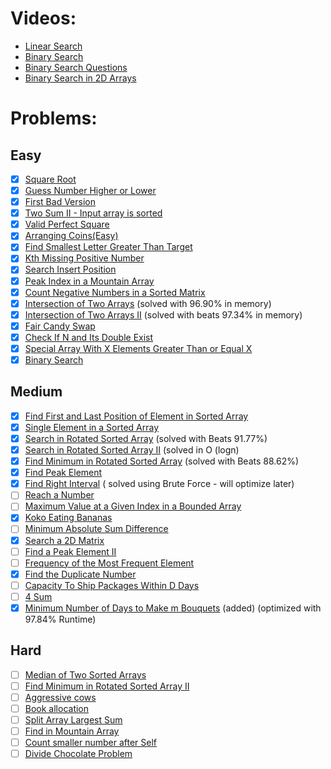 # Videos:
- [Linear Search](https://youtu.be/_HRA37X8N_Q)
- [Binary Search](https://youtu.be/f6UU7V3szVw)
- [Binary Search Questions](https://youtu.be/W9QJ8HaRvJQ)
- [Binary Search in 2D Arrays](https://youtu.be/enI_KyGLYPo)

# Problems:

## Easy
- [x] [Square Root](https://leetcode.com/problems/sqrtx/)
- [x] [Guess Number Higher or Lower](https://leetcode.com/problems/guess-number-higher-or-lower/)
- [x] [First Bad Version](https://leetcode.com/problems/first-bad-version/)
- [x] [Two Sum II - Input array is sorted](https://leetcode.com/problems/two-sum-ii-input-array-is-sorted/)
- [x] [Valid Perfect Square](https://leetcode.com/problems/valid-perfect-square/)
- [x] [Arranging Coins(Easy)](https://leetcode.com/problems/arranging-coins/)
- [x] [Find Smallest Letter Greater Than Target](https://leetcode.com/problems/find-smallest-letter-greater-than-target/)
- [x] [Kth Missing Positive Number](https://leetcode.com/problems/kth-missing-positive-number/)
- [x] [Search Insert Position](https://leetcode.com/problems/search-insert-position/)
- [x] [Peak Index in a Mountain Array](https://leetcode.com/problems/peak-index-in-a-mountain-array/)
- [x] [Count Negative Numbers in a Sorted Matrix](https://leetcode.com/problems/count-negative-numbers-in-a-sorted-matrix/)
- [x] [Intersection of Two Arrays](https://leetcode.com/problems/intersection-of-two-arrays/) (solved with 96.90% in memory)
- [x] [Intersection of Two Arrays II](https://leetcode.com/problems/intersection-of-two-arrays-ii/) (solved with beats 97.34% in memory)
- [x] [Fair Candy Swap](https://leetcode.com/problems/fair-candy-swap/)
- [x] [Check If N and Its Double Exist](https://leetcode.com/problems/check-if-n-and-its-double-exist/)
- [x] [Special Array With X Elements Greater Than or Equal X](https://leetcode.com/problems/special-array-with-x-elements-greater-than-or-equal-x/)
- [x] [Binary Search](https://leetcode.com/problems/binary-search/)

## Medium
- [x] [Find First and Last Position of Element in Sorted Array](https://leetcode.com/problems/find-first-and-last-position-of-element-in-sorted-array/)
- [x] [Single Element in a Sorted Array](https://leetcode.com/problems/single-element-in-a-sorted-array/)
- [x] [Search in Rotated Sorted Array](https://leetcode.com/problems/search-in-rotated-sorted-array/) (solved with Beats 91.77%)
- [x] [Search in Rotated Sorted Array II](https://leetcode.com/problems/search-in-rotated-sorted-array-ii/) (solved in O (logn)
- [x] [Find Minimum in Rotated Sorted Array](https://leetcode.com/problems/find-minimum-in-rotated-sorted-array/) (solved with Beats 88.62%)
- [x] [Find Peak Element](https://leetcode.com/problems/find-peak-element/)
- [x] [Find Right Interval](https://leetcode.com/problems/find-right-interval/) ( solved using Brute Force - will optimize later)
- [ ] [Reach a Number](https://leetcode.com/problems/reach-a-number/)
- [ ] [Maximum Value at a Given Index in a Bounded Array](https://leetcode.com/problems/maximum-value-at-a-given-index-in-a-bounded-array/)
- [x] [Koko Eating Bananas](https://leetcode.com/problems/koko-eating-bananas/)
- [ ] [Minimum Absolute Sum Difference](https://leetcode.com/problems/minimum-absolute-sum-difference/)
- [x] [Search a 2D Matrix](https://leetcode.com/problems/search-a-2d-matrix/)
- [ ] [Find a Peak Element II](https://leetcode.com/problems/find-a-peak-element-ii/)
- [ ] [Frequency of the Most Frequent Element](https://leetcode.com/problems/frequency-of-the-most-frequent-element/)
- [x] [Find the Duplicate Number](https://leetcode.com/problems/find-the-duplicate-number/)
- [ ] [Capacity To Ship Packages Within D Days](https://leetcode.com/problems/capacity-to-ship-packages-within-d-days/)
- [ ] [4 Sum](https://leetcode.com/problems/4sum/)
- [x] [Minimum Number of Days to Make m Bouquets](https://leetcode.com/problems/minimum-number-of-days-to-make-m-bouquets/) (added) (optimized with 97.84% Runtime)

## Hard
- [ ] [Median of Two Sorted Arrays](https://leetcode.com/problems/median-of-two-sorted-arrays/)
- [ ] [Find Minimum in Rotated Sorted Array II](https://leetcode.com/problems/find-minimum-in-rotated-sorted-array-ii/)
- [ ] [Aggressive cows](https://www.spoj.com/problems/AGGRCOW/)
- [ ] [Book allocation](https://www.geeksforgeeks.org/allocate-minimum-number-pages/)
- [ ] [Split Array Largest Sum](https://leetcode.com/problems/split-array-largest-sum/)
- [ ] [Find in Mountain Array](https://leetcode.com/problems/find-in-mountain-array/)
- [ ] [Count smaller number after Self](https://leetcode.com/problems/count-of-smaller-numbers-after-self/)
- [ ] [Divide Chocolate Problem](https://curiouschild.github.io/leetcode/2019/06/21/divide-chocolate.html)
